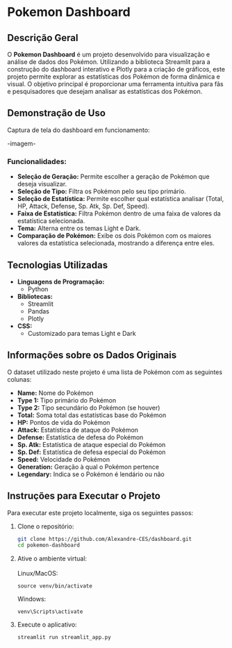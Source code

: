 # Pokemon Dashboard

## Descrição Geral
O **Pokemon Dashboard** é um projeto desenvolvido para visualização e análise de dados dos Pokémon. Utilizando a biblioteca Streamlit para a construção do dashboard interativo e Plotly para a criação de gráficos, este projeto permite explorar as estatísticas dos Pokémon de forma dinâmica e visual. O objetivo principal é proporcionar uma ferramenta intuitiva para fãs e pesquisadores que desejam analisar as estatísticas dos Pokémon.

## Demonstração de Uso
Captura de tela do dashboard em funcionamento:

-imagem-

### Funcionalidades:
- **Seleção de Geração:** Permite escolher a geração de Pokémon que deseja visualizar.
- **Seleção de Tipo:** Filtra os Pokémon pelo seu tipo primário.
- **Seleção de Estatística:** Permite escolher qual estatística analisar (Total, HP, Attack, Defense, Sp. Atk, Sp. Def, Speed).
- **Faixa de Estatística:** Filtra Pokémon dentro de uma faixa de valores da estatística selecionada.
- **Tema:** Alterna entre os temas Light e Dark.
- **Comparação de Pokémon:** Exibe os dois Pokémon com os maiores valores da estatística selecionada, mostrando a diferença entre eles.

## Tecnologias Utilizadas
- **Linguagens de Programação:**
  - Python
- **Bibliotecas:**
  - Streamlit
  - Pandas
  - Plotly
- **CSS:**
  - Customizado para temas Light e Dark

## Informações sobre os Dados Originais
O dataset utilizado neste projeto é uma lista de Pokémon com as seguintes colunas:

- **Name:** Nome do Pokémon
- **Type 1:** Tipo primário do Pokémon
- **Type 2:** Tipo secundário do Pokémon (se houver)
- **Total:** Soma total das estatísticas base do Pokémon
- **HP:** Pontos de vida do Pokémon
- **Attack:** Estatística de ataque do Pokémon
- **Defense:** Estatística de defesa do Pokémon
- **Sp. Atk:** Estatística de ataque especial do Pokémon
- **Sp. Def:** Estatística de defesa especial do Pokémon
- **Speed:** Velocidade do Pokémon
- **Generation:** Geração à qual o Pokémon pertence
- **Legendary:** Indica se o Pokémon é lendário ou não

## Instruções para Executar o Projeto
Para executar este projeto localmente, siga os seguintes passos:

1. Clone o repositório:
   ```bash
   git clone https://github.com/Alexandre-CES/dashboard.git
   cd pokemon-dashboard

2. Ative o ambiente virtual:
    <br><br>
    Linux/MacOS:
    <pre><code>source venv/bin/activate</code></pre>
    Windows:
    <pre><code>venv\Scripts\activate</code></pre>
    
3. Execute o aplicativo:
    ```bash
    streamlit run streamlit_app.py
